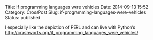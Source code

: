 Title: If programming languages were vehicles
Date: 2014-09-13 15:52
Category: CrossPost
Slug: if-programming-languages-were-vehicles
Status: published

I especially like the depiction of PERL and can live with Python’s
<http://crashworks.org/if_programming_languages_were_vehicles/>

